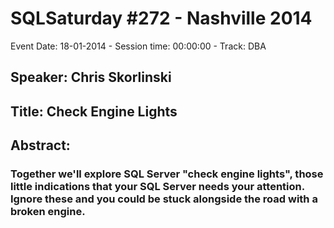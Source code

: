 # SQLSaturday #272 - Nashville 2014
Event Date: 18-01-2014 - Session time: 00:00:00 - Track: DBA
## Speaker: Chris Skorlinski
## Title: Check Engine Lights
## Abstract:
### Together we'll explore SQL Server "check engine lights", those little indications that your SQL Server needs your attention.  Ignore these and you could be stuck alongside the road with a broken engine.
